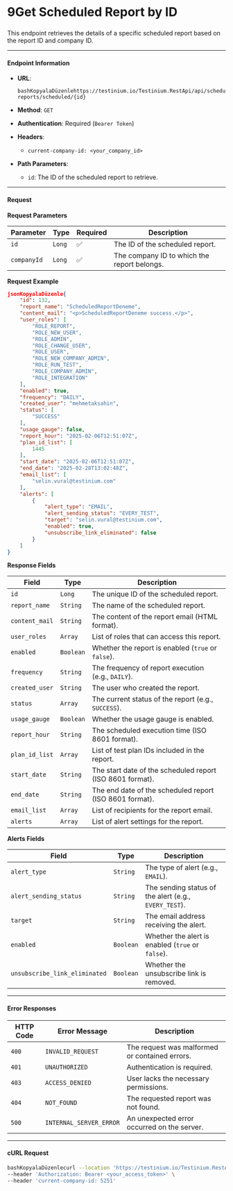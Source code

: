 # 9Get Scheduled Report by ID

###

This endpoint retrieves the details of a specific scheduled report based on the report ID and company ID.

***

#### Endpoint Information

*   **URL**:

    ```
    bashKopyalaDüzenlehttps://testinium.io/Testinium.RestApi/api/scheduled-reports/scheduled/{id}
    ```
* **Method**: `GET`
* **Authentication**: Required (`Bearer Token`)
* **Headers**:
  * `current-company-id: <your_company_id>`
* **Path Parameters**:
  * `id`: The ID of the scheduled report to retrieve.

***

#### Request

**Request Parameters**

| Parameter   | Type   | Required | Description                                 |
| ----------- | ------ | -------- | ------------------------------------------- |
| `id`        | `Long` | ✅        | The ID of the scheduled report.             |
| `companyId` | `Long` | ✅        | The company ID to which the report belongs. |

**Request Example**

```json
jsonKopyalaDüzenle{
    "id": 132,
    "report_name": "ScheduledReportDeneme",
    "content_mail": "<p>ScheduledReportDeneme success.</p>",
    "user_roles": [
        "ROLE_REPORT",
        "ROLE_NEW_USER",
        "ROLE_ADMIN",
        "ROLE_CHANGE_USER",
        "ROLE_USER",
        "ROLE_NEW_COMPANY_ADMIN",
        "ROLE_RUN_TEST",
        "ROLE_COMPANY_ADMIN",
        "ROLE_INTEGRATION"
    ],
    "enabled": true,
    "frequency": "DAILY",
    "created_user": "mehmetaksahin",
    "status": [
        "SUCCESS"
    ],
    "usage_gauge": false,
    "report_hour": "2025-02-06T12:51:07Z",
    "plan_id_list": [
        1445
    ],
    "start_date": "2025-02-06T12:51:07Z",
    "end_date": "2025-02-28T13:02:48Z",
    "email_list": [
        "selin.vural@testinium.com"
    ],
    "alerts": [
        {
            "alert_type": "EMAIL",
            "alert_sending_status": "EVERY_TEST",
            "target": "selin.vural@testinium.com",
            "enabled": true,
            "unsubscribe_link_eliminated": false
        }
    ]
}
```

**Response Fields**

| Field          | Type      | Description                                               |
| -------------- | --------- | --------------------------------------------------------- |
| `id`           | `Long`    | The unique ID of the scheduled report.                    |
| `report_name`  | `String`  | The name of the scheduled report.                         |
| `content_mail` | `String`  | The content of the report email (HTML format).            |
| `user_roles`   | `Array`   | List of roles that can access this report.                |
| `enabled`      | `Boolean` | Whether the report is enabled (`true` or `false`).        |
| `frequency`    | `String`  | The frequency of report execution (e.g., `DAILY`).        |
| `created_user` | `String`  | The user who created the report.                          |
| `status`       | `Array`   | The current status of the report (e.g., `SUCCESS`).       |
| `usage_gauge`  | `Boolean` | Whether the usage gauge is enabled.                       |
| `report_hour`  | `String`  | The scheduled execution time (ISO 8601 format).           |
| `plan_id_list` | `Array`   | List of test plan IDs included in the report.             |
| `start_date`   | `String`  | The start date of the scheduled report (ISO 8601 format). |
| `end_date`     | `String`  | The end date of the scheduled report (ISO 8601 format).   |
| `email_list`   | `Array`   | List of recipients for the report email.                  |
| `alerts`       | `Array`   | List of alert settings for the report.                    |

**Alerts Fields**

| Field                         | Type      | Description                                           |
| ----------------------------- | --------- | ----------------------------------------------------- |
| `alert_type`                  | `String`  | The type of alert (e.g., `EMAIL`).                    |
| `alert_sending_status`        | `String`  | The sending status of the alert (e.g., `EVERY_TEST`). |
| `target`                      | `String`  | The email address receiving the alert.                |
| `enabled`                     | `Boolean` | Whether the alert is enabled (`true` or `false`).     |
| `unsubscribe_link_eliminated` | `Boolean` | Whether the unsubscribe link is removed.              |

***

#### Error Responses

| HTTP Code | Error Message           | Description                                    |
| --------- | ----------------------- | ---------------------------------------------- |
| `400`     | `INVALID_REQUEST`       | The request was malformed or contained errors. |
| `401`     | `UNAUTHORIZED`          | Authentication is required.                    |
| `403`     | `ACCESS_DENIED`         | User lacks the necessary permissions.          |
| `404`     | `NOT_FOUND`             | The requested report was not found.            |
| `500`     | `INTERNAL_SERVER_ERROR` | An unexpected error occurred on the server.    |

***

#### cURL Request

```bash
bashKopyalaDüzenlecurl --location 'https://testinium.io/Testinium.RestApi/api/scheduled-reports/scheduled/132?companyId=5251' \
--header 'Authorization: Bearer <your_access_token>' \
--header 'current-company-id: 5251'
```
